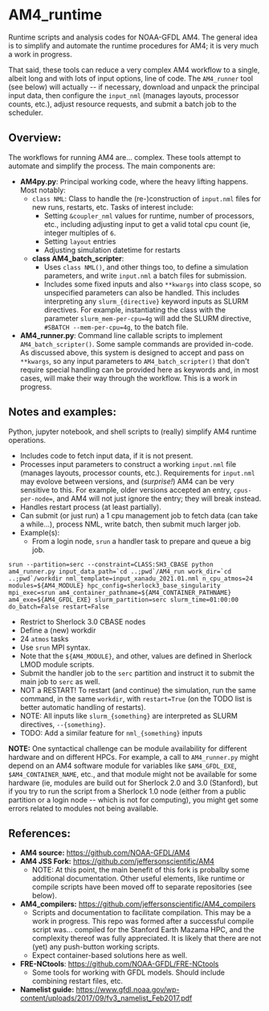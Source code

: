 # AM4_runtime
Runtime scripts and analysis codes for NOAA-GFDL AM4. The general idea is to simplify and automate the runtime procedures for AM4; it is very much a work in progress.

That said, these tools can reduce a very complex AM4 workflow to a single, albeit long and with lots of input options, line of code. The `AM4_runner` tool (see below) will actually -- if necessary, download and unpack the principal input data, then configure the `input_nml` (manages layouts, processor counts, etc.), adjust resource requests, and submit a batch job to the scheduler. 

## Overview:
The workflows for running AM4 are... complex. These tools attempt to automate and simplify the process. The main components are:
- **AM4py.py**: Principal working code, where the heavy lifting happens. Most notably:
  - `class NML`: Class to handle the (re-)construction of `input.nml` files for new runs, restarts, etc. Tasks of interest include:
    - Setting `&coupler_nml` values for runtime, number of processors, etc., including adjusting input to get a valid total cpu count (ie, integer multiples of `6`.
    - Setting `layout` entries
    - Adjusting simulation datetime for restarts
  - **class AM4_batch_scripter**:
    - Uses `class NML()`, and other things too, to define a simulation parameters, and write `input.nml` a batch files for submission.
    - Includes some fixed inputs and also `**kwargs` into class scope, so unspecified parameters can also be handled. This includes interpreting any `slurm_{directive}` keyword inputs as SLURM directives. For example, instantiating the class with the parameter `slurm_mem-per-cpu=4g` will add the SLURM directive, `#SBATCH --mem-per-cpu=4g`, to the batch file.
- **AM4_runner.py**: Command line callable scripts to implement `AM4_batch_scripter()`. Some sample commands are provided in-code. As discussed above, this system is designed to accept and pass on `**kwargs`, so any input parameters to `AM4_batch_scripter()` that don't require special handling can be provided here as keywords and, in most cases, will make their way through the workflow. This is a work in progress.
## Notes and examples: 
Python, jupyter notebook, and shell scripts to (really) simplify AM4 runtime operations.
  - Includes code to fetch input data, if it is not present.
  - Processes input parameters to construct a working `input.nml` file (manages layouts, processor counts, etc.). Requirements for `input.nml` may evolove between versions, and (*surprise!*) AM4 can be very sensitive to this. For example, older versions accepted an entry, `cpus-per-node=`, and AM4 will not just ignore the entry; they will break instead.
  - Handles restart process (at least partially).
  - Can submit (or just run) a 1 cpu management job to fetch data (can take a while...), process NML, write batch, then submit much larger job.
  -  Example(s):
      - From a login node, `srun` a handler task to prepare and queue a big job.
    
    srun --partition=serc --constraint=CLASS:SH3_CBASE python am4_runner.py input_data_path=`cd ..;pwd`/AM4_run work_dir=`cd ..;pwd`/workdir nml_template=input_xanadu_2021.01.nml n_cpu_atmos=24 modules=${AM4_MODULE} hpc_config=sherlock3_base_singularity mpi_exec=srun am4_container_pathname=${AM4_CONTAINER_PATHNAME} am4_exe=${AM4_GFDL_EXE} slurm_partition=serc slurm_time=01:00:00 do_batch=False restart=False
      
  - Restrict to Sherlock 3.0 CBASE nodes
  - Define a (new) workdir
  - 24 `atmos` tasks
  - Use `srun` MPI syntax. 
  - Note that the `${AM4_MODULE}`, and other, values are defined in Sherlock LMOD module scripts. 
  - Submit the handler job to the `serc` partition and instruct it to submit the main job to `serc` as well.
  - NOT a RESTART! To restart (and continue) the simulation, run the same command, in the same `workdir`, with `restart=True` (on the TODO list is better automatic handling of restarts).
  - NOTE: All inputs like `slurm_{something}` are interpreted as SLURM directives, `--{something}`.
  - TODO: Add a similar feature for `nml_{something}` inputs



**NOTE:** One syntactical challenge can be module availability for different hardware and on different HPCs. For example, a call to `AM4_runner.py` might depend on an AM4 software module for variables like `$AM4_GFDL_EXE`, `$AM4_CONTAINER_NAME`, etc., and that module might not be available for some hardware (ie, modules are build out for Sherlock 2.0 and 3.0 (Stanford), but if you try to run the script from a Sherlock 1.0 node (either from a public partition or a login node -- which is not for computing), you might get some errors related to modules not being available.

## References:
- **AM4 source:** https://github.com/NOAA-GFDL/AM4
- **AM4 JSS Fork:** https://github.com/jeffersonscientific/AM4
  - NOTE: At this point, the main benefit of this fork is probalby some additional documentation. Other useful elements, like runtime or compile scripts have been moved off to separate repositories (see below).
- **AM4_compilers:** https://github.com/jeffersonscientific/AM4_compilers
  - Scripts and documentation to facilitate compilation. This may be a work in progress. This repo was formed after a successful compile script was... compiled for the Stanford Earth Mazama HPC, and the complexity thereof was fully appreciated. It is likely that there are not (yet) any push-button working scripts. 
  - Expect container-based solutions here as well.
- **FRE-NCtools**: https://github.com/NOAA-GFDL/FRE-NCtools
  - Some tools for working with GFDL models. Should include combining restart files, etc.
- **Namelist guide:** https://www.gfdl.noaa.gov/wp-content/uploads/2017/09/fv3_namelist_Feb2017.pdf


